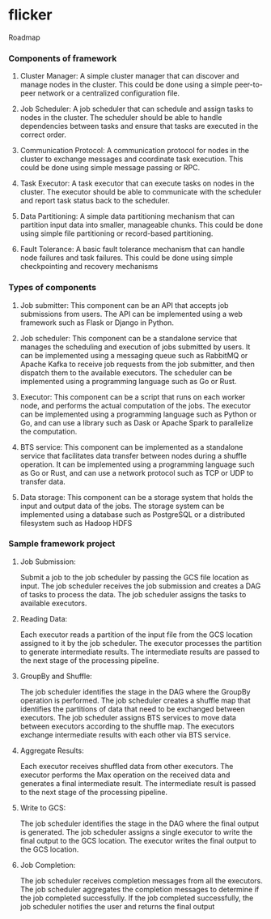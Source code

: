 # flicker

Roadmap
### Components of framework
1. Cluster Manager: A simple cluster manager that can discover and manage nodes in the cluster. This could be done using a simple peer-to-peer network or a centralized configuration file.

2. Job Scheduler: A job scheduler that can schedule and assign tasks to nodes in the cluster. The scheduler should be able to handle dependencies between tasks and ensure that tasks are executed in the correct order.

3. Communication Protocol: A communication protocol for nodes in the cluster to exchange messages and coordinate task execution. This could be done using simple message passing or RPC.

4. Task Executor: A task executor that can execute tasks on nodes in the cluster. The executor should be able to communicate with the scheduler and report task status back to the scheduler.

5. Data Partitioning: A simple data partitioning mechanism that can partition input data into smaller, manageable chunks. This could be done using simple file partitioning or record-based partitioning.

6. Fault Tolerance: A basic fault tolerance mechanism that can handle node failures and task failures. This could be done using simple checkpointing and recovery mechanisms


### Types of components
1. Job submitter: This component can be an API that accepts job submissions from users. The API can be implemented using a web framework such as Flask or Django in Python.

2. Job scheduler: This component can be a standalone service that manages the scheduling and execution of jobs submitted by users. It can be implemented using a messaging queue such as RabbitMQ or Apache Kafka to receive job requests from the job submitter, and then dispatch them to the available executors. The scheduler can be implemented using a programming language such as Go or Rust.

3. Executor: This component can be a script that runs on each worker node, and performs the actual computation of the jobs. The executor can be implemented using a programming language such as Python or Go, and can use a library such as Dask or Apache Spark to parallelize the computation.

4. BTS service: This component can be implemented as a standalone service that facilitates data transfer between nodes during a shuffle operation. It can be implemented using a programming language such as Go or Rust, and can use a network protocol such as TCP or UDP to transfer data.

5. Data storage: This component can be a storage system that holds the input and output data of the jobs. The storage system can be implemented using a database such as PostgreSQL or a distributed filesystem such as Hadoop HDFS


### Sample framework project
1. Job Submission:

    Submit a job to the job scheduler by passing the GCS file location as input.
    The job scheduler receives the job submission and creates a DAG of tasks to process the data.
    The job scheduler assigns the tasks to available executors.

2. Reading Data:

    Each executor reads a partition of the input file from the GCS location assigned to it by the job scheduler.
    The executor processes the partition to generate intermediate results.
    The intermediate results are passed to the next stage of the processing pipeline.

3. GroupBy and Shuffle:

    The job scheduler identifies the stage in the DAG where the GroupBy operation is performed.
    The job scheduler creates a shuffle map that identifies the partitions of data that need to be exchanged between executors.
    The job scheduler assigns BTS services to move data between executors according to the shuffle map.
    The executors exchange intermediate results with each other via BTS service.

4. Aggregate Results:

    Each executor receives shuffled data from other executors.
    The executor performs the Max operation on the received data and generates a final intermediate result.
    The intermediate result is passed to the next stage of the processing pipeline.

5. Write to GCS:

    The job scheduler identifies the stage in the DAG where the final output is generated.
    The job scheduler assigns a single executor to write the final output to the GCS location.
    The executor writes the final output to the GCS location.

6. Job Completion:

    The job scheduler receives completion messages from all the executors.
    The job scheduler aggregates the completion messages to determine if the job completed successfully.
    If the job completed successfully, the job scheduler notifies the user and returns the final output